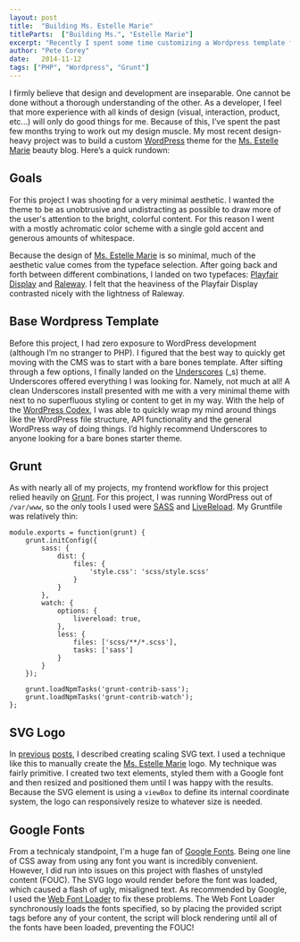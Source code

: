 ```yaml
---
layout: post
title:  "Building Ms. Estelle Marie"
titleParts:  ["Building Ms.", "Estelle Marie"]
excerpt: "Recently I spent some time customizing a Wordpress template for a client. Here's a quick rundown of my process and impressions."
author: "Pete Corey"
date:   2014-11-12
tags: ["PHP", "Wordpress", "Grunt"]
---
```


I firmly believe that design and development are inseparable. One cannot be done without a thorough understanding of the other. As a developer, I feel that more experience with all kinds of design (visual, interaction, product, etc...) will only do good things for me. Because of this, I’ve spent the past few months trying to work out my design muscle. My most recent design-heavy project was to build a custom [WordPress](https://wordpress.com/) theme for the [Ms. Estelle Marie](http://www.msestellemarie.com/) beauty blog. Here’s a quick rundown:

## Goals

For this project I was shooting for a very minimal aesthetic. I wanted the theme to be as unobtrusive and undistracting as possible to draw more of the user's attention to the bright, colorful content. For this reason I went with a mostly achromatic color scheme with a single gold accent and generous amounts of whitespace.

Because the design of [Ms. Estelle Marie](http://www.msestellemarie.com/) is so minimal, much of the aesthetic value comes from the typeface selection. After going back and forth between different combinations, I landed on two typefaces: [Playfair Display](http://www.google.com/fonts/specimen/Playfair+Display) and [Raleway](http://www.google.com/fonts/specimen/Raleway). I felt that the heaviness of the Playfair Display contrasted nicely with the lightness of Raleway.

## Base Wordpress Template

Before this project, I had zero exposure to WordPress development (although I’m no stranger to PHP). I figured that the best way to quickly get moving with the CMS was to start with a bare bones template. After sifting through a few options, I finally landed on the [Underscores](http://underscores.me/) (_s) theme. Underscores offered everything I was looking for. Namely, not much at all! A clean Underscores install presented with me with a very minimal theme with next to no superfluous styling or content to get in my way. With the help of the [WordPress Codex](http://codex.wordpress.org/), I was able to quickly wrap my mind around things like the WordPress file structure, API functionality and the general WordPress way of doing things. I’d highly recommend Underscores to anyone looking for a bare bones starter theme.

## Grunt

As with nearly all of my projects, my frontend workflow for this project relied heavily on [Grunt](http://gruntjs.com/). For this project, I was running WordPress out of <code class="language-*">/var/www</code>, so the only tools I used were [SASS](http://sass-lang.com/) and [LiveReload](http://livereload.com/). My Gruntfile was relatively thin:

<pre><code class="language-javascript">module.exports = function(grunt) {
    grunt.initConfig({
        sass: {
            dist: {
                files: {
                    'style.css': 'scss/style.scss'
                }
            }
        },
        watch: {
            options: {
                livereload: true,
            },
            less: {
                files: ['scss/**/*.scss'],
                tasks: ['sass']
            }
        }
    });

    grunt.loadNpmTasks('grunt-contrib-sass');
    grunt.loadNpmTasks('grunt-contrib-watch');
};</code></pre>

## SVG Logo

In [previous](/blog/2014/10/08/quest-for-scalable-svg-text/) [posts](/blog/2014/09/09/responsive-svg-height-issue/), I described creating scaling SVG text. I used a technique like this to manually create the [Ms. Estelle Marie](http://www.msestellemarie.com/) logo. My technique was fairly primitive. I created two text elements, styled them with a Google font and then resized and positioned them until I was happy with the results. Because the SVG element is using a <code class="language-*">viewBox</code> to define its internal coordinate system, the logo can responsively resize to whatever size is needed.

## Google Fonts

From a technicaly standpoint, I'm a huge fan of [Google Fonts](http://www.google.com/fonts). Being one line of CSS away from using any font you want is incredibly convenient. However, I did run into issues on this project with flashes of unstyled content (FOUC). The SVG logo would render before the font was loaded, which caused a flash of ugly, misaligned text. As recommended by Google, I used the [Web Font Loader](https://github.com/typekit/webfontloader) to fix these problems. The Web Font Loader synchronously loads the fonts specified, so by placing the provided script tags before any of your content, the script will block rendering until all of the fonts have been loaded, preventing the FOUC!
